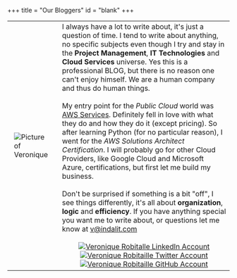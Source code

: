 +++
title = "Our Bloggers"
id = "blank"
+++


<table>
<tbody>
<tr>
<td style="padding: 15px; vertical-align: center;">
<img src="/img/bloggers/veronique_business.jpg" alt="Picture of Veronique">
</td>
<td>
I always have a lot to write about, it's just a question of time.  I tend to write about anything, no specific subjects even though I try and stay in the <b>Project Management</b>, <b>IT Technologies</b> and <b>Cloud Services</b> universe.  Yes this is a professional BLOG, but there is no reason one can't enjoy himself.  We are a human company and thus do human things.  
<br />
<br />
My entry point for the <i>Public Cloud</i> world was <a href="https://aws.amazon.com" target="_blank">AWS Services</a>.  Definitely fell in love with what they do and how they do it (except pricing).  So after learning Python (for no particular reason), I went for the <i>AWS Solutions Architect Certification</i>.  I will probably go for other Cloud Providers, like Google Cloud and Microsoft Azure, certifications, but first let me build my business.
<br />
<br />
Don't be surprised if something is a bit "off", I see things differently, it's all about <b>organization</b>, <b>logic</b> and <b>efficiency</b>.  If you have anything special you want me to write about, or questions let me know at <a href="mailto:v@indalit.com">v@indalit.com</a>
<br />
<br />
<center>
<a href="https://www.linkedin.com/in/veroniqueheitor/" target="blank"><img style="float" src="/img/bloggers/linkedin.png" alt="Veronique Robitalle LinkedIn Account"></a>
<a href="https://twitter.com/moicoquille" target="blank"><img style="float" src="/img/bloggers/twitter.png" alt="Veronique Robitaille Twitter Account"></a>
<a href="https://github.com/MoiCoquille" target="blank"><img style="float" src="/img/bloggers/github.png" alt="Veronique Robitaille GitHub Account"></a>
</center>
</td>
</tr>
</tbody>
</table>
